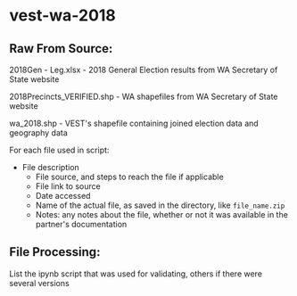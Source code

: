 # vest-wa-2018

## Raw From Source: 
2018Gen - Leg.xlsx - 2018 General Election results from WA Secretary of State website

2018Precincts_VERIFIED.shp - WA shapefiles from WA Secretary of State website

wa_2018.shp - VEST's shapefile containing joined election data and geography data


For each file used in script: 
- File description
  - File source, and steps to reach the file if applicable
  - File link to source
  - Date accessed
  - Name of the actual file, as saved in the directory, like `file_name.zip`
  - Notes: any notes about the file, whether or not it was available in the partner's documentation


## File Processing: 

List the ipynb script that was used for validating, others if there were several versions
